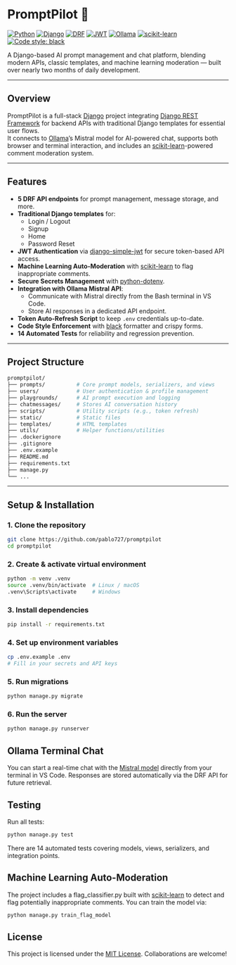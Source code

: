 # **PromptPilot** 🚀

[![Python](https://img.shields.io/badge/Python-3.11%2B-blue?logo=python&logoColor=white)](https://www.python.org/)
[![Django](https://img.shields.io/badge/Django-5.x-darkgreen?logo=django&logoColor=white)](https://www.djangoproject.com/)
[![DRF](https://img.shields.io/badge/Django%20REST%20Framework-3.x-red?logo=django&logoColor=white)](https://www.django-rest-framework.org/)
[![JWT](https://img.shields.io/badge/JWT-Authentication-orange?logo=jsonwebtokens&logoColor=white)](https://jwt.io/)
[![Ollama](https://img.shields.io/badge/Ollama-Mistral%20Model-black?logo=ai&logoColor=white)](https://ollama.ai/)
[![scikit-learn](https://img.shields.io/badge/scikit--learn-Machine%20Learning-orange?logo=scikitlearn&logoColor=white)](https://scikit-learn.org/)
[![Code style: black](https://img.shields.io/badge/code%20style-black-black?logo=python&logoColor=white)](https://github.com/psf/black)

A Django-based AI prompt management and chat platform, blending modern APIs, classic templates, and machine learning moderation — built over nearly two months of daily development.

---

## **Overview**

PromptPilot is a full-stack [Django](https://www.djangoproject.com/) project integrating [Django REST Framework](https://www.django-rest-framework.org/) for backend APIs with traditional Django templates for essential user flows.  
It connects to [Ollama](https://ollama.ai/)’s Mistral model for AI-powered chat, supports both browser and terminal interaction, and includes an [scikit-learn](https://scikit-learn.org/)-powered comment moderation system.

---

## **Features**

- **5 DRF API endpoints** for prompt management, message storage, and more.
- **Traditional Django templates** for:
  - Login / Logout
  - Signup
  - Home
  - Password Reset
- **JWT Authentication** via [django-simple-jwt](https://django-rest-framework-simplejwt.readthedocs.io/en/latest/) for secure token-based API access.
- **Machine Learning Auto-Moderation** with [scikit-learn](https://scikit-learn.org/) to flag inappropriate comments.
- **Secure Secrets Management** with [python-dotenv](https://pypi.org/project/python-dotenv/).
- **Integration with Ollama Mistral API**:
  - Communicate with Mistral directly from the Bash terminal in VS Code.
  - Store AI responses in a dedicated API endpoint.
- **Token Auto-Refresh Script** to keep `.env` credentials up-to-date.
- **Code Style Enforcement** with [black](https://github.com/psf/black) formatter and crispy forms.
- **14 Automated Tests** for reliability and regression prevention.

---

## **Project Structure**

```bash
promptpilot/
├── prompts/          # Core prompt models, serializers, and views
├── users/            # User authentication & profile management
├── playgrounds/      # AI prompt execution and logging
├── chatmessages/     # Stores AI conversation history
├── scripts/          # Utility scripts (e.g., token refresh)
├── static/           # Static files
├── templates/        # HTML templates
├── utils/            # Helper functions/utilities
├── .dockerignore
├── .gitignore
├── .env.example
├── README.md
├── requirements.txt
├── manage.py
└── ...
```

---

## **Setup & Installation**

### 1. Clone the repository

```bash
git clone https://github.com/pablo727/promptpilot
cd promptpilot
```

### 2. Create & activate virtual environment

```bash
python -m venv .venv
source .venv/bin/activate  # Linux / macOS
.venv\Scripts\activate     # Windows
```

### 3. Install dependencies

```bash
pip install -r requirements.txt
```

### 4. Set up environment variables

```bash
cp .env.example .env
# Fill in your secrets and API keys
```

### 5. Run migrations

```bash
python manage.py migrate
```

### 6. Run the server

```bash
python manage.py runserver
```

## **Ollama Terminal Chat**

You can start a real-time chat with the [Mistral model](https://ollama.com/library/mistral) directly from your terminal in VS Code.
Responses are stored automatically via the DRF API for future retrieval.

## **Testing**

Run all tests:

```bash
python manage.py test
```

There are 14 automated tests covering models, views, serializers, and integration points.

## **Machine Learning Auto-Moderation**

The project includes a flag_classifier.py built with [scikit-learn](https://scikit-learn.org) to detect and flag potentially inappropriate comments.
You can train the model via:

```bash
python manage.py train_flag_model
```

## **License**

This project is licensed under the [MIT License](https://opensource.org/licenses/MIT). Collaborations are welcome!